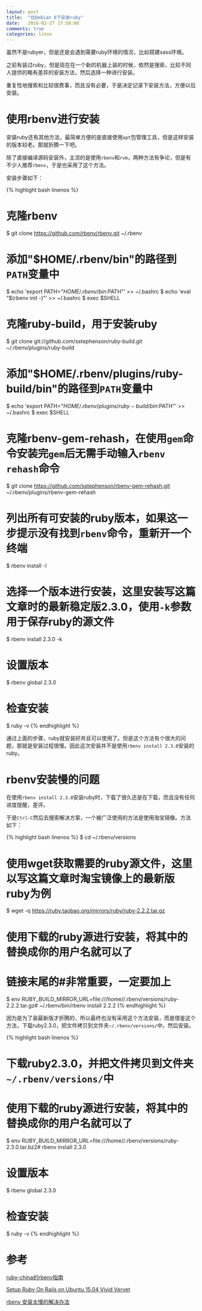 ```yaml
---
layout: post
title:  "在Debian 8下安装ruby"
date:   2016-02-27 17:50:00
comments: true
categories: linux
---
```


虽然不是rubyer，但是还是会遇到需要ruby环境的情况，比如搭建sass环境。

之前有装过ruby，但是现在在一个新的机器上装的时候，依然是搜索，比较不同人提供的略有差异的安装方法，然后选择一种进行安装。

重复性地搜索和比较很费事，而且没有必要，于是决定记录下安装方法，方便以后安装。

# 使用rbenv进行安装
安装ruby还有其他方法，最简单方便的是直接使用`apt`包管理工具，但是这样安装的版本较老。那就折腾一下吧。

除了直接编译源码安装外，主流的是使用`rbenv`和`rvm`，两种方法有争论，但是有不少人推荐`rbenv`，于是也采用了这个方法。

安装步骤如下：

{% highlight bash linenos %}
# 克隆rbenv
$ git clone https://github.com/rbenv/rbenv.git ~/.rbenv

# 添加"$HOME/.rbenv/bin"的路径到`PATH`变量中
$ echo 'export PATH="$HOME/.rbenv/bin:$PATH"' >> ~/.bashrc
$ echo 'eval "$(rbenv init -)"' >> ~/.bashrc
$ exec $SHELL

# 克隆ruby-build，用于安装ruby
$ git clone git://github.com/sstephenson/ruby-build.git ~/.rbenv/plugins/ruby-build

# 添加"$HOME/.rbenv/plugins/ruby-build/bin"的路径到`PATH`变量中
$ echo 'export PATH="$HOME/.rbenv/plugins/ruby-build/bin:$PATH"' >> ~/.bashrc
$ exec $SHELL

# 克隆rbenv-gem-rehash，在使用`gem`命令安装完`gem`后无需手动输入`rbenv rehash`命令
$ git clone https://github.com/sstephenson/rbenv-gem-rehash.git ~/.rbenv/plugins/rbenv-gem-rehash

# 列出所有可安装的ruby版本，如果这一步提示没有找到`rbenv`命令，重新开一个终端
$ rbenv install -l

# 选择一个版本进行安装，这里安装写这篇文章时的最新稳定版2.3.0，使用`-k`参数用于保存ruby的源文件
$ rbenv install 2.3.0 -k

# 设置版本
$ rbenv global 2.3.0

# 检查安装
$ ruby -v
{% endhighlight %}

通过上面的步骤，ruby就安装好并且可以使用了。但是这个方法有个很大的问题，那就是安装过程很慢。因此这次安装并不是使用`rbenv install 2.3.0`安装的ruby。

# rbenv安装慢的问题
在使用`rbenv install 2.3.0`安装ruby时，下载了很久还是在下载，而且没有任何进度提醒，差评。

于是`Ctrl-C`然后去搜索解决方案，一个被广泛使用的方法是使用淘宝镜像。方法如下：

{% highlight bash linenos %}
$ cd ~/.rbenv/versions

# 使用wget获取需要的ruby源文件，这里以写这篇文章时淘宝镜像上的最新版ruby为例
$ wget -q https://ruby.taobao.org/mirrors/ruby/ruby-2.2.2.tar.gz

# 使用下载的ruby源进行安装，将其中的<username>替换成你的用户名就可以了
# 链接末尾的#非常重要，一定要加上
$ env RUBY_BUILD_MIRROR_URL=file:///home/<username>/.rbenv/versions/ruby-2.2.2.tar.gz# ~/.rbenv/bin/rbenv install 2.2.2
{% endhighlight %}

因为是为了装最新版才折腾的，所以最终也没有采用这个方法安装，而是借鉴这个方法，下载ruby2.3.0，把文件拷贝到文件夹`~/.rbenv/versions/`中，然后安装。

{% highlight bash linenos %}
# 下载ruby2.3.0，并把文件拷贝到文件夹`~/.rbenv/versions/`中

# 使用下载的ruby源进行安装，将其中的<username>替换成你的用户名就可以了
$ env RUBY_BUILD_MIRROR_URL=file:///home/<username>/.rbenv/versions/ruby-2.3.0.tar.bz2# rbenv install 2.3.0

# 设置版本
$ rbenv global 2.3.0

# 检查安装
$ ruby -v
{% endhighlight %}

# 参考
[ruby-china的rbenv指南](https://ruby-china.org/wiki/rbenv-guide)

[Setup Ruby On Rails on Ubuntu 15.04 Vivid Vervet](https://gorails.com/setup/ubuntu/15.04)

[rbenv 安装太慢的解决办法](https://ruby-china.org/topics/14564)
